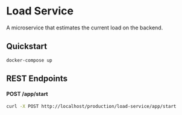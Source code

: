 # Load Service

A microservice that estimates the current load on the backend.

## Quickstart

```
docker-compose up
```

## REST Endpoints

#### POST /app/start

```bash
curl -X POST http://localhost/production/load-service/app/start
```
 
